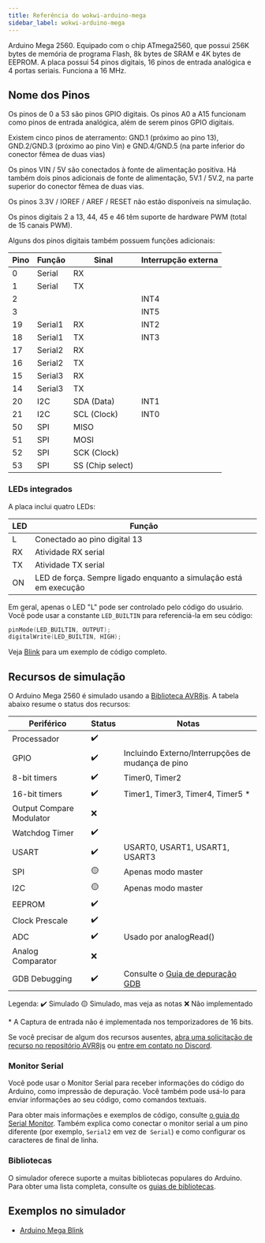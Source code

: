 ```yaml
---
title: Referência do wokwi-arduino-mega
sidebar_label: wokwi-arduino-mega
---
```


Arduino Mega 2560. Equipado com o chip ATmega2560, que possui 256K bytes de memória de programa Flash, 8k bytes de SRAM e 4K bytes de EEPROM. A placa possui 54 pinos digitais, 16 pinos de entrada analógica e 4 portas seriais. Funciona a 16 MHz.

<wokwi-arduino-mega />

## Nome dos Pinos

Os pinos de 0 a 53 são pinos GPIO digitais. Os pinos A0 a A15 funcionam como pinos de entrada analógica, além de serem pinos GPIO digitais.

Existem cinco pinos de aterramento: GND.1 (próximo ao pino 13), GND.2/GND.3 (próximo ao pino Vin) e GND.4/GND.5 (na parte inferior do conector fêmea de duas vias)

Os pinos VIN / 5V são conectados à fonte de alimentação positiva. Há também dois pinos adicionais de fonte de alimentação, 5V.1 / 5V.2, na parte superior do conector fêmea de duas vias.

Os pinos 3.3V / IOREF / AREF / RESET não estão disponíveis na simulação.

Os pinos digitais 2 a 13, 44, 45 e 46 têm suporte de hardware PWM (total de 15 canais PWM).

Alguns dos pinos digitais também possuem funções adicionais:

| Pino | Função  | Sinal            | Interrupção externa |
| ---- | ------- | ---------------- | ------------------- |
| 0    | Serial  | RX               |                     |
| 1    | Serial  | TX               |                     |
| 2    |         |                  | INT4                |
| 3    |         |                  | INT5                |
| 19   | Serial1 | RX               | INT2                |
| 18   | Serial1 | TX               | INT3                |
| 17   | Serial2 | RX               |                     |
| 16   | Serial2 | TX               |                     |
| 15   | Serial3 | RX               |                     |
| 14   | Serial3 | TX               |                     |
| 20   | I2C     | SDA (Data)       | INT1                |
| 21   | I2C     | SCL (Clock)      | INT0                |
| 50   | SPI     | MISO             |                     |
| 51   | SPI     | MOSI             |                     |
| 52   | SPI     | SCK (Clock)      |                     |
| 53   | SPI     | SS (Chip select) |                     |

### LEDs integrados

A placa inclui quatro LEDs:

| LED | Função                                                            |
| --- | ----------------------------------------------------------------- |
| L   | Conectado ao pino digital 13                                      |
| RX  | Atividade RX serial                                               |
| TX  | Atividade  TX serial                                              |
| ON  | LED de força. Sempre ligado enquanto a simulação está em execução |

Em geral, apenas o LED "L" pode ser controlado pelo código do usuário. Você pode usar a constante `LED_BUILTIN` para referenciá-la em seu código:

```cpp
pinMode(LED_BUILTIN, OUTPUT);
digitalWrite(LED_BUILTIN, HIGH);
```

Veja [Blink](https://wokwi.com/arduino/libraries/demo/blink-mega) para um exemplo de código completo.

## Recursos de simulação

O Arduino Mega 2560 é simulado usando a [Biblioteca AVR8js](https://github.com/wokwi/avr8js). A tabela abaixo resume o status dos recursos:

| Periférico               | Status | Notas                                                |
| ------------------------ | ------ | ---------------------------------------------------- |
| Processador              | ✔️     |                                                      |
| GPIO                     | ✔️     | Incluindo Externo/Interrupções de mudança de pino    |
| 8-bit timers             | ✔️     | Timer0, Timer2                                       |
| 16-bit timers            | ✔️     | Timer1, Timer3, Timer4, Timer5 \*                    |
| Output Compare Modulator | ❌     |                                                      |
| Watchdog Timer           | ✔️     |                                                      |
| USART                    | ✔️     | USART0, USART1, USART1, USART3                       |
| SPI                      | 🟡     | Apenas modo master                                   |
| I2C                      | 🟡     | Apenas modo master                                   |
| EEPROM                   | ✔️     |                                                      |
| Clock Prescale           | ✔️     |                                                      |
| ADC                      | ✔️     | Usado por analogRead()                               |
| Analog Comparator        | ❌     |                                                      |
| GDB Debugging            | ✔️     | Consulte o [Guia de depuração GDB](../gdb-debugging) |

Legenda:
✔️ Simulado
🟡 Simulado, mas veja as notas
❌ Não implementado

\* A Captura de entrada não é implementada nos temporizadores de 16 bits.

Se você precisar de algum dos recursos ausentes, [abra uma solicitação de recurso no repositório AVR8js](https://github.com/wokwi/avr8js/issues/new)
ou [entre em contato no Discord](https://wokwi.com/discord).

### Monitor Serial

Você pode usar o Monitor Serial para receber informações do código do Arduino, como impressão de depuração. Você também pode usá-lo para enviar informações ao seu código, como comandos textuais.

Para obter mais informações e exemplos de código, consulte [o guia do Serial Monitor](../guides/serial-monitor). Também explica como conectar o monitor serial a um pino diferente (por exemplo, `Serial2` em vez de` Serial`) e como configurar os caracteres de final de linha.

### Bibliotecas

O simulador oferece suporte a muitas bibliotecas populares do Arduino. Para obter uma lista completa, consulte os [guias de bibliotecas](../guides/libraries).

## Exemplos no simulador

- [Arduino Mega Blink](https://wokwi.com/arduino/libraries/demo/blink-mega)
